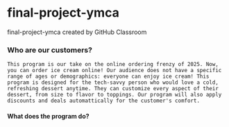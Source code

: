 # final-project-ymca
final-project-ymca created by GitHub Classroom

### Who are our customers?
```
This program is our take on the online ordering frenzy of 2025. Now, you can order ice cream online! Our audience does not have a specific range of ages or demographics: everyone can enjoy ice cream! This program is designed for the tech-savvy person who would love a cold, refreshing dessert anytime. They can customize every aspect of their dessert, from size to flavor to toppings. Our program will also apply discounts and deals automattically for the customer's comfort. 
```

#### What does the program do?

```

```
